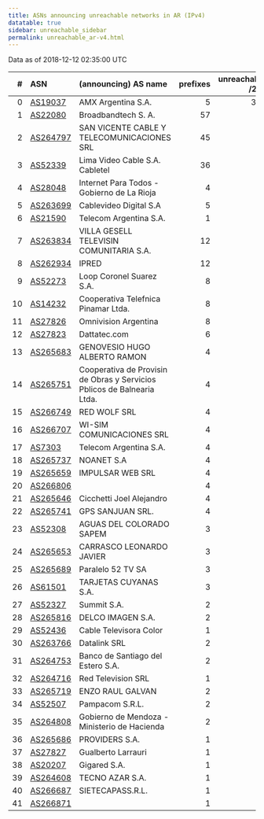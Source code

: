 ```yaml
---
title: ASNs announcing unreachable networks in AR (IPv4)
datatable: true
sidebar: unreachable_sidebar
permalink: unreachable_ar-v4.html
---
```


Data as of 2018-12-12 02:35:00 UTC


<div class="datatable-begin"></div>

|   # | ASN                                      | (announcing) AS name                                                    |   prefixes |   unreachable /24s |
|----:|:-----------------------------------------|:------------------------------------------------------------------------|-----------:|-------------------:|
|   0 | [AS19037](unreachable_AS19037-v4.html)   | AMX Argentina S.A.                                                      |          5 |                352 |
|   1 | [AS22080](unreachable_AS22080-v4.html)   | Broadbandtech S. A.                                                     |         57 |                 71 |
|   2 | [AS264797](unreachable_AS264797-v4.html) | SAN VICENTE CABLE Y TELECOMUNICACIONES SRL                              |         45 |                 45 |
|   3 | [AS52339](unreachable_AS52339-v4.html)   | Lima Video Cable S.A. Cabletel                                          |         36 |                 36 |
|   4 | [AS28048](unreachable_AS28048-v4.html)   | Internet Para Todos - Gobierno de La Rioja                              |          4 |                 32 |
|   5 | [AS263699](unreachable_AS263699-v4.html) | Cablevideo Digital S.A                                                  |          5 |                 18 |
|   6 | [AS21590](unreachable_AS21590-v4.html)   | Telecom Argentina S.A.                                                  |          1 |                 16 |
|   7 | [AS263834](unreachable_AS263834-v4.html) | VILLA GESELL TELEVISIN COMUNITARIA S.A.                                 |         12 |                 12 |
|   8 | [AS262934](unreachable_AS262934-v4.html) | IPRED                                                                   |         12 |                 12 |
|   9 | [AS52273](unreachable_AS52273-v4.html)   | Loop Coronel Suarez S.A.                                                |          8 |                  8 |
|  10 | [AS14232](unreachable_AS14232-v4.html)   | Cooperativa Telefnica Pinamar Ltda.                                     |          8 |                  8 |
|  11 | [AS27826](unreachable_AS27826-v4.html)   | Omnivision Argentina                                                    |          8 |                  8 |
|  12 | [AS27823](unreachable_AS27823-v4.html)   | Dattatec.com                                                            |          6 |                  6 |
|  13 | [AS265683](unreachable_AS265683-v4.html) | GENOVESIO HUGO ALBERTO RAMON                                            |          4 |                  6 |
|  14 | [AS265751](unreachable_AS265751-v4.html) | Cooperativa de Provisin de Obras y Servicios Pblicos de Balnearia Ltda. |          4 |                  4 |
|  15 | [AS266749](unreachable_AS266749-v4.html) | RED WOLF SRL                                                            |          4 |                  4 |
|  16 | [AS266707](unreachable_AS266707-v4.html) | WI-SIM COMUNICACIONES SRL                                               |          4 |                  4 |
|  17 | [AS7303](unreachable_AS7303-v4.html)     | Telecom Argentina S.A.                                                  |          4 |                  4 |
|  18 | [AS265737](unreachable_AS265737-v4.html) | NOANET S.A                                                              |          4 |                  4 |
|  19 | [AS265659](unreachable_AS265659-v4.html) | IMPULSAR WEB SRL                                                        |          4 |                  4 |
|  20 | [AS266806](unreachable_AS266806-v4.html) |                                                                         |          4 |                  4 |
|  21 | [AS265646](unreachable_AS265646-v4.html) | Cicchetti Joel Alejandro                                                |          4 |                  4 |
|  22 | [AS265741](unreachable_AS265741-v4.html) | GPS SANJUAN SRL.                                                        |          4 |                  4 |
|  23 | [AS52308](unreachable_AS52308-v4.html)   | AGUAS DEL COLORADO SAPEM                                                |          3 |                  3 |
|  24 | [AS265653](unreachable_AS265653-v4.html) | CARRASCO LEONARDO JAVIER                                                |          3 |                  3 |
|  25 | [AS265689](unreachable_AS265689-v4.html) | Paralelo 52 TV SA                                                       |          3 |                  3 |
|  26 | [AS61501](unreachable_AS61501-v4.html)   | TARJETAS CUYANAS S.A.                                                   |          3 |                  3 |
|  27 | [AS52327](unreachable_AS52327-v4.html)   | Summit S.A.                                                             |          2 |                  2 |
|  28 | [AS265816](unreachable_AS265816-v4.html) | DELCO IMAGEN S.A.                                                       |          2 |                  2 |
|  29 | [AS52436](unreachable_AS52436-v4.html)   | Cable Televisora Color                                                  |          1 |                  2 |
|  30 | [AS263766](unreachable_AS263766-v4.html) | Datalink SRL                                                            |          2 |                  2 |
|  31 | [AS264753](unreachable_AS264753-v4.html) | Banco de Santiago del Estero S.A.                                       |          2 |                  2 |
|  32 | [AS264716](unreachable_AS264716-v4.html) | Red Television SRL                                                      |          1 |                  2 |
|  33 | [AS265719](unreachable_AS265719-v4.html) | ENZO RAUL GALVAN                                                        |          2 |                  2 |
|  34 | [AS52507](unreachable_AS52507-v4.html)   | Pampacom S.R.L.                                                         |          2 |                  2 |
|  35 | [AS264808](unreachable_AS264808-v4.html) | Gobierno de Mendoza - Ministerio de Hacienda                            |          2 |                  2 |
|  36 | [AS265686](unreachable_AS265686-v4.html) | PROVIDERS S.A.                                                          |          1 |                  1 |
|  37 | [AS27827](unreachable_AS27827-v4.html)   | Gualberto Larrauri                                                      |          1 |                  1 |
|  38 | [AS20207](unreachable_AS20207-v4.html)   | Gigared S.A.                                                            |          1 |                  1 |
|  39 | [AS264608](unreachable_AS264608-v4.html) | TECNO AZAR S.A.                                                         |          1 |                  1 |
|  40 | [AS266687](unreachable_AS266687-v4.html) | SIETECAPASS.R.L.                                                        |          1 |                  1 |
|  41 | [AS266871](unreachable_AS266871-v4.html) |                                                                         |          1 |                  1 |

<div class="datatable-end"></div>